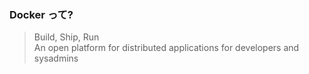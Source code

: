 ### Docker って?
> Build, Ship, Run  
> An open platform for distributed applications for developers and sysadmins
